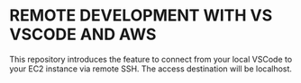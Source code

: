 # REMOTE DEVELOPMENT WITH VS VSCODE AND AWS
This repository introduces the feature to connect from your local VSCode to your EC2 instance via remote SSH. The access destination will be localhost.
